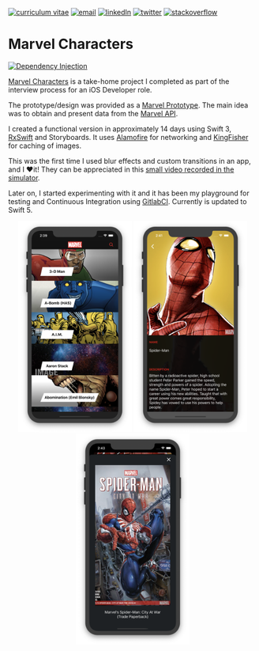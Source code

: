 [//]: # "Badges"

[![curriculum vitae][badge_downloadcv]][downloadCV]
[![email][badge_mailTo]][mailTo]
[![linkedIn][badge_linkedIn]][linkedIn]
[![twitter][badge_twiiter]][twiiter]
[![stackoverflow][badge_stackoverflow]][stackoverflow]


[//]: # "Projects"

# Marvel Characters

[![Dependency Injection][badge_carthage]][carthage]

[Marvel Characters](https://gitlab.com/hugoalonsoluis/marvel-characters) is a take-home project I completed as part of the interview process for an iOS Developer role. 

The prototype/design was provided as a [Marvel Prototype](https://marvelapp.com/279b309/screen/10499832). The main idea was to obtain and present data from the [Marvel API](https://developer.marvel.com).

I created a functional version in approximately 14 days using Swift 3, [RxSwift](https://github.com/ReactiveX/RxSwift) and Storyboards. It uses [Alamofire](https://github.com/Alamofire/Alamofire) for networking and [KingFisher](https://github.com/onevcat/Kingfisher) for caching of images.

This was the first time I used blur effects and custom transitions in an app, and I ❤️it! They can be appreciated in this [small video recorded in the simulator][marvelCharactersVideo].

Later on, I started experimenting with it and it has been my playground for testing and Continuous Integration using [GitlabCI](https://about.gitlab.com/product/continuous-integration/). Currently is updated to Swift 5.


<!-- Portfolio Gallery Grid -->
<p align="center">
<img src="images/marvel/marvel_characters_list.png" width="230">
<img src="images/marvel/marvel_characters_detail.png" width="230">
<img src="images/marvel/marvel_characters_cover_detail.png" width="230">
</p>

[//]: # " Images"

[marvelCharactersVideo]: ./images/marvel/marvel-characters-transitions-video.gif

[//]: # "Badges"

[badge_carthage]: https://img.shields.io/badge/Dependency_Injection-Carthage-blue.svg?style=for-the-badge&logoColor=white
[badge_downloadCV]: https://img.shields.io/badge/Download_CV-black.svg?style=for-the-badge&logo=adobe&logoColor=white
[badge_mailTo]: https://img.shields.io/badge/Email-black.svg?style=for-the-badge&logo=minutemailer&logoColor=white
[badge_stackoverflow]: https://img.shields.io/badge/stackoverflow-black.svg?style=for-the-badge&logo=stackoverflow&logoColor=white
[badge_linkedIn]: https://img.shields.io/badge/linkedin-black.svg?style=for-the-badge&logo=linkedin&logoColor=white
[badge_twiiter]: https://img.shields.io/badge/twitter-black.svg?style=for-the-badge&logo=twitter&logoColor=white

[//]: # "Links"

[carthage]: https://github.com/Carthage/Carthage
[downloadCV]: /files/cv.pdf
[mailTo]: mailto:hugoalonsoluis@gmail.com
[stackoverflow]: https://stackoverflow.com/story/hugo-alonso-luis
[linkedIn]: https://www.linkedin.com/in/hugoalonsoluis/?locale=en_US
[twiiter]: https://twitter.com/hugoalonsoluis